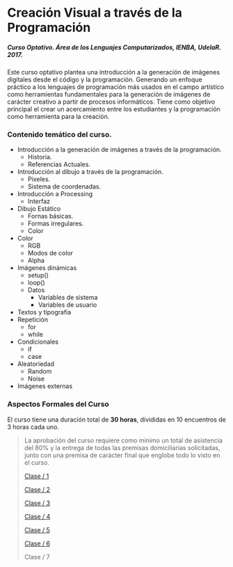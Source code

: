 # Creación Visual a través de la Programación

##### Curso Optativo. Área de los Lenguajes Computarizados, IENBA, UdelaR. 2017.

Este curso optativo plantea una introducción a la generación de imágenes digitales desde el código y la programación. Generando un enfoque práctico a los lenguajes de programación más usados en el campo artístico como herramientas fundamentales para la generación de imágenes de carácter creativo a partir de procesos informáticos. Tiene como objetivo principal el crear un acercamiento entre los estudiantes y la programación como herramienta para la creación.

### Contenido temático del curso.

* Introducción a la generación de imágenes a través de la programación.
  * Historia.
  * Referencias Actuales.
* Introducción al dibujo a través de la programación.
  * Pixeles.
  * Sistema de coordenadas.
* Introducción a Processing
  * Interfaz
* Dibujo Estático
  * Fornas básicas.
  * Formas irregulares.
  * Color
* Color
  * RGB
  * Modos de color
  * Alpha
* Imágenes dinámicas
  * setup\(\)
  * loop\(\)
  * Datos
    * Variables de sistema
    * Variables de usuario
* Textos y tipografía
* Repetición
  * for
  * while
* Condicionales
  * if
  * case
* Aleatoriedad
  * Random
  * Noise
* Imágenes externas

### Aspectos Formales del Curso

El curso tiene una duración total de **30 horas**, divididas en 10 encuentros de 3 horas cada uno.

> La aprobación del curso requiere como mínimo un total de asistencia del 80% y la entrega de todas las premisas domiciliarias solicitadas, junto con una premisa de carácter final que englobe todo lo visto en el curso.
>
> [Clase / 1](/chapter1.md)
>
> [Clase / 2](/clase-2.md)
>
> [Clase / 3](/clase-3.md)
>
> [Clase / 4](/clase-4.md)
>
> [Clase / 5](/clase-5.md)
>
> [Clase / 6](/clase-6.md)
>
> Clase / 7



